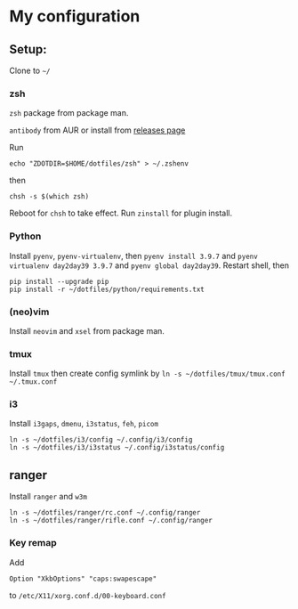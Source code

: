 # My configuration


## Setup:

Clone to `~/`

### zsh

`zsh` package from package man.

`antibody` from AUR or install from [releases page](https://github.com/getantibody/antibody/releases)

Run

`echo "ZDOTDIR=$HOME/dotfiles/zsh" > ~/.zshenv`

then 

`chsh -s $(which zsh)`

Reboot for `chsh` to take effect.
Run `zinstall` for plugin install.

### Python
Install `pyenv`, `pyenv-virtualenv`, then `pyenv install 3.9.7` and `pyenv virtualenv day2day39 3.9.7` and `pyenv global day2day39`.
Restart shell, then
```
pip install --upgrade pip
pip install -r ~/dotfiles/python/requirements.txt
```

### (neo)vim
Install `neovim` and `xsel` from package man.

### tmux
Install `tmux` then create config symlink by `ln -s ~/dotfiles/tmux/tmux.conf ~/.tmux.conf`

### i3
Install `i3gaps`, `dmenu`, `i3status`, `feh`, `picom`
```
ln -s ~/dotfiles/i3/config ~/.config/i3/config
ln -s ~/dotfiles/i3/i3status ~/.config/i3status/config
```

## ranger
Install `ranger` and `w3m`
```
ln -s ~/dotfiles/ranger/rc.conf ~/.config/ranger
ln -s ~/dotfiles/ranger/rifle.conf ~/.config/ranger
```

### Key remap
Add 
```
Option "XkbOptions" "caps:swapescape"
```
to  `/etc/X11/xorg.conf.d/00-keyboard.conf`

